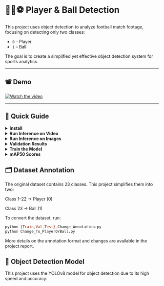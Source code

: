 # 🏃‍♂️⚽ Player & Ball Detection

This project uses object detection to analyze football match footage, focusing on detecting only two classes:

- `0` – Player  
- `1` – Ball  

The goal is to create a simplified yet effective object detection system for sports analytics.

---

## 📽️ Demo

[![Watch the video](https://img.youtube.com/vi/RplGhfxSA4I/0.jpg)](https://youtu.be/RplGhfxSA4I)

---

## 🚀 Quick Guide

<details>
<summary><strong>Install</strong></summary>

```bash
git clone https://github.com/weijunnlim/Player-Ball-Detection.git
cd Player-Ball-Detection
pip install -r requirements.txt
```
</details> <details> <summary><strong>Run Inference on Video</strong></summary>

To run the model on a video, run the following command: 

```bash
python main.py /path/to/video
```
The annotated video will be saved to "Football Object Detection/output" folder

</details> <details> <summary><strong>Run Inference on Images</strong></summary>
To run the model on images, run the following command: 
  
```bash
cd datasets
python predict.py
```
This will annotate the images inside the datasets folder.

</details>

<details> <summary><strong>Validation Results</strong></summary>
  
```bash
python val.py
```
</details>

<details> <summary><strong>Train the Model</strong></summary>
  
```bash
python train.py
```
Make sure your dataset is properly annotated in YOLO format before training.
</details>

<details> <summary><strong>mAP50 Scores</strong></summary>
  
```bash
python results.py
```
This script displays the mAP@50 scores for both Player and Ball classes.

</details>

## 🗂️ Dataset Annotation

The original dataset contains 23 classes. This project simplifies them into two:

Class 1–22 → Player (0)

Class 23 → Ball (1)

To convert the dataset, run:

```bash
python {Train,Val,Test}_Change_Annotation.py
python Change_To_PlayerOrBall.py
```
More details on the annotation format and changes are available in the project report.

## 🧠 Object Detection Model

This project uses the YOLOv8 model for object detection due to its high speed and accuracy.



